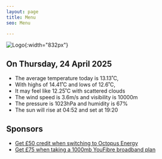 ```yaml
---
layout: page
title: Menu
seo: Menu

---
```


![Logo](/images/logo.jpg){:width="832px"}

<!-- weather_marker starts -->
## On Thursday, 24 April 2025

- The average temperature today is 13.13˚C,
- With highs of 14.41˚C and lows of 12.6˚C,
- It may feel like 12.25˚C with scattered clouds
- The wind speed is 3.6m/s and visibility is 10000m
- The pressure is 1023hPa and humidity is 67%
- The sun will rise at 04:52 and set at 19:20

<!-- weather_marker ends -->

## Sponsors

- [Get £50 credit when switching to Octopus Energy](https://bit.ly/3oD1nnS)
- [Get £75 when taking a 1000mb YouFibre broadband plan](https://aklam.io/91zWhU?)
